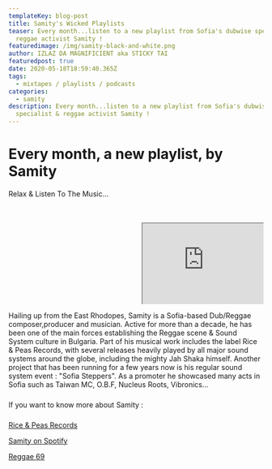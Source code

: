 ```yaml
---
templateKey: blog-post
title: Samity's Wicked Playlists
teaser: Every month...listen to a new playlist from Sofia's dubwise specialist &
  reggae activist Samity !
featuredimage: /img/samity-black-and-white.png
author: IZLAZ DA MAGNIFICIENT aka STICKY TAI
featuredpost: true
date: 2020-05-18T18:59:40.365Z
tags:
  - mixtapes / playlists / podcasts
categories:
  - samity
description: Every month...listen to a new playlist from Sofia's dubwise
  specialist & reggae activist Samity !
---
```

# Every month, a new playlist, by Samity



Relax & Listen To The Music...

<style>
.embed-container {
	position: relative;
	padding-bottom: 56.25%; /* 16:9 */
	padding-top: 25px;
	height: 0;
}
.embed-container iframe {
	position: absolute;
	top: 0;
	left: 0;
	width: 100%;
	height: 100%;
}
</style>

<br>
<br>
<div class="columns">
   <div class="column">



  </div>
  <div class="column">
   <div class='embed-container'>
    <iframe src="https://open.spotify.com/embed/playlist/1QaFM7dxhFVBmeUXVGmhwY"></iframe>
   </div>
  </div>
</div>

   

Hailing up from the East Rhodopes, Samity is a Sofia-based Dub/Reggae composer,producer and musician. Active for more than a decade, he has been one of the main forces establishing the Reggae scene & Sound System culture in Bulgaria. Part of his musical work includes the label Rice & Peas Records, with several releases heavily played by all major sound systems around the globe, including the mighty Jah Shaka himself. Another project that has been running for a few years now is his regular sound system event : "Sofia Steppers". As a promoter he showcased many acts in Sofia such as Taiwan MC, O.B.F, Nucleus Roots, Vibronics...
     <br>

### 
If you want to know more about Samity :

### 


[Rice & Peas Records](https://riceandpeasrecords.bandcamp.com/) <br>

[Samity on Spotify](https://open.spotify.com/artist/6jpDvJbLqlolD24oHojvIY?si=SkNudIrRTUq2mF3oQ1Mv-g) <br>

[Reggae 69](http://reggae.bg/sound/artists/samity/?fbclid=IwAR0VSo-HeolexVrESulBxKWibTEECORn8y7efqiMBHBOaxuvxHmGRHHThHo)